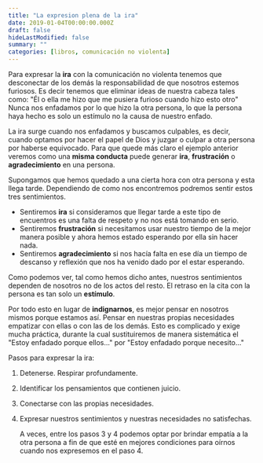 ```yaml
---
title: "La expresion plena de la ira"
date: 2019-01-04T00:00:00.000Z
draft: false
hideLastModified: false
summary: ""
categories: [libros, comunicación no violenta]
---
```


  Para expresar la __ira__ con la comunicación no violenta tenemos que
  desconectar de los demás la responsabilidad de que  nosotros estemos furiosos.
  Es decir tenemos que eliminar ideas de nuestra cabeza tales como: "Él o ella
  me hizo que me pusiera furioso cuando hizo esto otro" Nunca nos enfadamos por
  lo que hizo la otra persona, lo que la persona haya hecho es solo un estímulo
  no la causa de nuestro enfado.
  
  La ira surge cuando nos enfadamos y buscamos culpables, es decir, cuando
  optamos por hacer el papel de Dios y juzgar o culpar a otra persona por
  haberse equivocado. Para que quede más claro el ejemplo anterior veremos como
  una __misma conducta__ puede generar __ira__, __frustración__ o 
  __agradecimiento__ en una persona.
  
  Supongamos que hemos quedado a una cierta hora con otra persona y esta llega
  tarde. Dependiendo de como nos encontremos podremos sentir estos tres
  sentimientos.
  - Sentiremos __ira__ si consideramos que llegar tarde a este tipo de
  encuentros es una falta de respeto y no nos está tomando en serio.
  - Sentiremos __frustración__ si necesitamos usar nuestro tiempo de la mejor
  manera posible y ahora hemos estado esperando por ella sin hacer nada.
  - Sentiremos __agradecimiento__ si nos hacía falta en ese día un tiempo de
  descanso y reflexión que nos ha venido dado por el estar esperando.
  
  Como podemos ver, tal como hemos dicho antes, nuestros sentimientos dependen
  de nosotros no de los actos del resto. El retraso en la cita con la persona es
  tan solo un __estímulo__.
  
  Por todo esto en lugar de __indignarnos__, es mejor pensar en nosotros mismos
  porque estamos así. Pensar en nuestras propias necesidades empatizar con ellas
  o con las de los demás. Esto es complicado y exige mucha práctica, durante la
  cual sustituiremos de manera sistemática el "Estoy enfadado porque ellos..."
  por "Estoy enfadado porque necesito..."
  
  Pasos para expresar la ira:
1. Detenerse. Respirar profundamente.
2. Identificar los pensamientos que contienen juicio.
3. Conectarse con las propias necesidades.
4. Expresar nuestros sentimientos y nuestras necesidades no satisfechas.
  
   A veces, entre los pasos 3 y 4 podemos optar por brindar empatía a la otra
   persona a fin de que esté en mejores condiciones para oírnos cuando nos
   expresemos en el paso 4.
